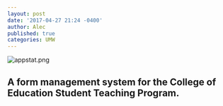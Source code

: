 ```yaml
---
layout: post
date: '2017-04-27 21:24 -0400'
author: Alec
published: true
categories: UMW
---
```

![appstat.png]({{site.baseurl}}/img/appstat.png)

## A form management system for the College of Education Student Teaching Program.
